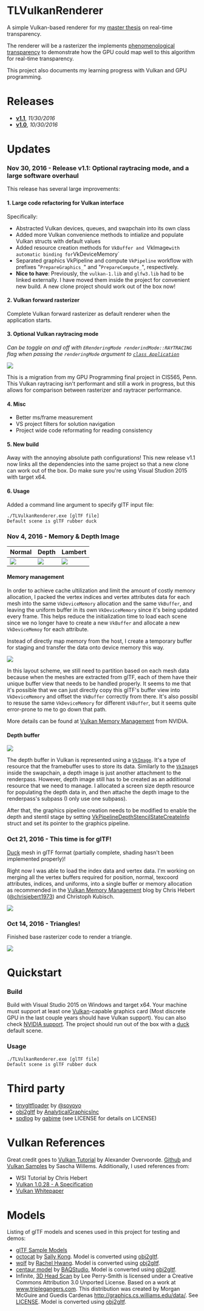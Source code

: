 # TLVulkanRenderer
A simple Vulkan-based renderer for my [master thesis](https://docs.google.com/document/d/1YOAv2D23j74bExjP2MCMmDOQPquy9ywhBTW-tgU2QXA/edit?usp=sharing) on real-time transparency.

The renderer will be a rasterizer the implements [phenomenological transparency](http://graphics.cs.williams.edu/papers/TransparencyI3D16/McGuire2016Transparency.pdf) to demonstrate how the GPU could map well to this algorithm for real-time transparency.

This project also documents my learning progress with Vulkan and GPU programming.

# Releases

- **[v1.1](https://github.com/trungtle/TLVulkanRenderer/releases/tag/v1.1)**, _11/30/2016_
- **[v1.0](https://github.com/trungtle/TLVulkanRenderer/releases/tag/v1.0)**, _10/30/2016_

# Updates

### Nov 30, 2016 - Release v1.1: Optional raytracing mode, and a large software overhaul

This release has several large improvements:

#### 1. Large code refactoring for Vulkan interface 
Specifically:

- Abstracted Vulkan devices, queues, and swapchain into its own class
- Added more Vulkan convenience methods to intialize and populate Vulkan structs with default values
- Added resource creation methods for `VkBuffer and `VkImage` with automatic binding for `VkDeviceMemory`
- Separated graphics VkPipeline and compute `VkPipeline` workflow with prefixes "`PrepareGraphics_`" and "`PrepareCompute_`", respectively. 
- **Nice to have**: Previously, the `vulkan-1.lib` and `glfw3.lib` had to be linked externally. I have moved them inside the project for convenient new build. A new clone project should work out of the box now!

#### 2. Vulkan forward rasterizer

Complete Vulkan forward rasterizer as default renderer when the application starts.

#### 3. Optional Vulkan raytracing mode

_Can be toggle on and off with `ERenderingMode renderindMode::RAYTRACING` flag when passing the `renderingMode` argument to [`class Application`](https://github.com/trungtle/TLVulkanRenderer/blob/master/TLVulkanRenderer/src/Application.h)_

![](TLVulkanRenderer/renders/raytraced_cornell.gif)

This is a migration from my GPU Programming final project in CIS565, Penn. This Vulkan raytracing isn't performant and still a work in progress, but this allows for comparison between rasterizer and raytracer performance.

#### 4. Misc

- Better ms/frame measurement
- VS project filters for solution navigation
- Project wide code reformating for reading consistency

#### 5. New build

Away with the annoying absolute path configurations! This new release v1.1 now links all the dependencies into the same project so that a new clone can work out of the box. Do make sure you're using Visual Studion 2015 with target x64.

#### 6. Usage

Added a command line argument to specify glTF input file:

```
./TLVulkanRenderer.exe [glTF file]                              Default scene is glTF rubber duck
```

### Nov 4, 2016 - Memory & Depth Image

| Normal | Depth | Lambert |
|---|---|---|
|![](TLVulkanRenderer/renders/head_normal.png)|![](TLVulkanRenderer/renders/head_depth.png)|![](TLVulkanRenderer/renders/head_lambert.png)|

#### Memory management

In order to achieve cache ultilization and limit the amount of costly memory allocation, I packed the vertex indices and vertex attributes data for each mesh into the same `VkDeviceMemory` allocation and the same `VkBuffer`, and leaving the uniform buffer in its own `VkDeviceMemory` since it's being updated every frame. This helps reduce the initialization time to load each scene since we no longer have to create a new `VkBuffer` and allocate a new `VkDeviceMemoy` for each attribute.

Instead of directly map memory from the host, I create a temporary buffer for staging and transfer the data onto device memory this way.

![](TLVulkanRenderer/renders/charts/Vulkan_memory_layout.png)

In this layout scheme, we still need to partition based on each mesh data because when the meshes are extracted from glTF, each of them have their unique buffer view that needs to be handled properly. It seems to me that it's possible that we can just directly copy this glTF's buffer view into `VkDeviceMemory` and offset the `VkBuffer` correctly from there. It's also possibl to resuse the same `VkDeviceMemory` for different `VkBuffer`, but it seems quite error-prone to me to go down that path.  

More details can be found at [Vulkan Memory Management](https://developer.nvidia.com/vulkan-memory-management) from NVIDIA.

#### Depth buffer

![](TLVulkanRenderer/renders/head_depth.png)

The depth buffer in Vulkan is represented using a [`VkImage`](https://www.khronos.org/registry/vulkan/specs/1.0/xhtml/vkspec.html#resources-images). It's a type of resource that the framebuffer uses to store its data. Similarly to the [`VkImage`](https://www.khronos.org/registry/vulkan/specs/1.0/xhtml/vkspec.html#resources-images)s inside the swapchain, a depth image is just another attachment to the renderpass. However, depth image still has to be created as an additional resource that we need to manage. I allocated a screen size depth resource for populating the depth data in, and then attache the depth image to the renderpass's subpass (I only use one subpass). 

After that, the graphics pipeline creation needs to be modified to enable the depth and stentil stage by setting [VkPipelineDepthStencilStateCreateInfo](https://www.khronos.org/registry/vulkan/specs/1.0/xhtml/vkspec.html#VkPipelineDepthStencilStateCreateInfo) struct and set its pointer to the graphics pipeline.

### Oct 21, 2016 - This time is for glTF!

[Duck](TLVulkanRenderer/scenes/Duck) mesh in glTF format (partially complete, shading hasn't been implemented properly)! 

Right now I was able to load the index data and vertex data. I'm working on merging all the vertex buffers required for position, normal, texcoord attributes, indices, and uniforms, into a single buffer or memory allocation as recommended in the [Vulkan Memory Management](https://developer.nvidia.com/vulkan-memory-management) blog by Chris Hebert ([@chrisjebert1973](https://github.com/chrisjebert1973)) and Christoph Kubisch.

![](TLVulkanRenderer/renders/duck_point.gif)

### Oct 14, 2016 - Triangles!

Finished base rasterizer code to render a triangle.

![](TLVulkanRenderer/renders/Triangle.PNG)

# Quickstart

### Build 

Build with Visual Studio 2015 on Windows and target x64. Your machine must support at least one [Vulkan](https://www.khronos.org/vulkan/)-capable graphics card (Most discrete GPU in the last couple years should have Vulkan support). You can also check [NVIDIA support](https://developer.nvidia.com/vulkan-driver). The project should run out of the box with a [duck](TLVulkanRenderer/scenes/Duck) default scene.


### Usage
```
./TLVulkanRenderer.exe [glTF file]                              Default scene is glTF rubber duck
```

# Third party

 - [tinygltfloader](https://github.com/syoyo/tinygltfloader) by [@soyoyo](https://github.com/syoyo)
 - [obj2gltf](https://github.com/AnalyticalGraphicsInc/OBJ2GLTF) by [AnalyticalGraphicsInc](https://github.com/AnalyticalGraphicsInc)
 - [spdlog](https://github.com/gabime/spdlog) by [gabime](https://github.com/gabime/) (see LICENSE for details on LICENSE)

# Vulkan References

Great credit goes to [Vulkan Tutorial](https://vulkan-tutorial.com/) by Alexander Overvoorde. [Github](https://github.com/Overv/VulkanTutorial) and [Vulkan Samples](https://github.com/SaschaWillems/Vulkan) by Sascha Willems. Additionally, I used references from:

  - WSI Tutorial by Chris Hebert
  - [Vulkan 1.0.28 - A Specification](https://www.khronos.org/registry/vulkan/specs/1.0-wsi_extensions/pdf/vkspec.pdf)
  - [Vulkan Whitepaper](https://www.kdab.com/wp-content/uploads/stories/KDAB-whitepaper-Vulkan-2016-01-v4.pdf)

 # Models

Listing of glTF models and scenes used in this project for testing and demos:

* [glTF Sample Models](https://github.com/KhronosGroup/glTF/blob/master/sampleModels/README.md)
* [octocat]() by [Sally Kong](https://sketchfab.com/models/cad2ffa5d8a24423ab246ee0916a7f3e). Model is converted using [obj2gltf](https://github.com/AnalyticalGraphicsInc/OBJ2GLTF).
* [wolf]() by [Rachel Hwang](https://www.linkedin.com/in/rachel-hwang-84a3b989). Model is converted using [obj2gltf](https://github.com/AnalyticalGraphicsInc/OBJ2GLTF).
* [centaur model](http://tf3dm.com/3d-model/free-base-mesh-centaur--67384.html) by [BAQStudio](http://tf3dm.com/user/baqstudio), Model is converted using [obj2gltf](https://github.com/AnalyticalGraphicsInc/OBJ2GLTF).
* Infinite, [3D Head Scan]() by Lee Perry-Smith is licensed under a Creative Commons Attribution 3.0 Unported License. Based on a work at www.triplegangers.com. This distribution was created by Morgan McGuire and Guedis Cardenas http://graphics.cs.williams.edu/data/. See [LICENSE](/gltfs/head/Infinite-Scan_License.txt). Model is converted using [obj2gltf](https://github.com/AnalyticalGraphicsInc/OBJ2GLTF).

